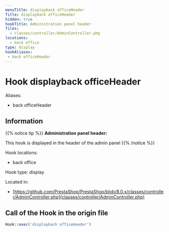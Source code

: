 ```yaml
---
menuTitle: displayback officeHeader
Title: displayback officeHeader
hidden: true
hookTitle: Administration panel header
files:
  - classes/controller/AdminController.php
locations:
  - back office
type: display
hookAliases:
 - back officeHeader
---
```


# Hook displayback officeHeader

Aliases: 
 - back officeHeader



## Information

{{% notice tip %}}
**Administration panel header:** 

This hook is displayed in the header of the admin panel
{{% /notice %}}

Hook locations: 
  - back office

Hook type: display

Located in: 
  - [https://github.com/PrestaShop/PrestaShop/blob/8.0.x/classes/controller/AdminController.php](classes/controller/AdminController.php)

## Call of the Hook in the origin file

```php
Hook::exec('displayback officeHeader')
```